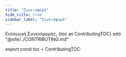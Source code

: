 ```yaml
---
title: "Συνεισφορά"
hide_title: true
sidebar_label: "Συνεισφορά"
---
```


Εισαγωγή Συνεισφοράς, {toc as ContributingTOC} από "@site/../CONTRIBUTING.md"

<Contributing />

export const toc = ContributingTOC·
